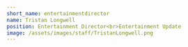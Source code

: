 ```yaml
---
short_name: entertainmentdirector
name: Tristan Longwell
position: Entertainment Director<br>Entertainment Update
image: /assets/images/staff/TristanLongwell.png
---
```

